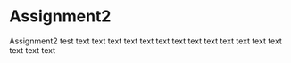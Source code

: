 # Assignment2
Assignment2
test
text
text
text
text
text
text
text
text
text
text
text
text
text
text
text
text
